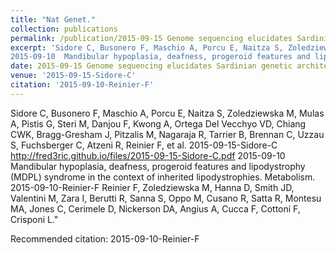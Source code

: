 ```yaml
---
title: "Nat Genet."
collection: publications
permalink: /publication/2015-09-15 Genome sequencing elucidates Sardinian genetic architecture and augments association analyses for lipid and blood inflammatory markers.-http://fred3ric.github.io/files/2015-09-10-Reinier-F.pdf
excerpt: 'Sidore C, Busonero F, Maschio A, Porcu E, Naitza S, Zoledziewska M, Mulas A, Pistis G, Steri M, Danjou F, Kwong A, Ortega Del Vecchyo VD, Chiang CWK, Bragg-Gresham J, Pitzalis M, Nagaraja R, Tarrier B, Brennan C, Uzzau S, Fuchsberger C, Atzeni R, Reinier F, et al.	2015-09-15-Sidore-C http://fred3ric.github.io/files/2015-09-15-Sidore-C.pdf
2015-09-10	Mandibular hypoplasia, deafness, progeroid features and lipodystrophy (MDPL) syndrome in the context of inherited lipodystrophies.	Metabolism.	2015-09-10-Reinier-F	Reinier F, Zoledziewska M, Hanna D, Smith JD, Valentini M, Zara I, Berutti R, Sanna S, Oppo M, Cusano R, Satta R, Montesu MA, Jones C, Cerimele D, Nickerson DA, Angius A, Cucca F, Cottoni F, Crisponi L.&quot;'
date: 2015-09-15 Genome sequencing elucidates Sardinian genetic architecture and augments association analyses for lipid and blood inflammatory markers.
venue: '2015-09-15-Sidore-C'
citation: '2015-09-10-Reinier-F'
---
```

Sidore C, Busonero F, Maschio A, Porcu E, Naitza S, Zoledziewska M, Mulas A, Pistis G, Steri M, Danjou F, Kwong A, Ortega Del Vecchyo VD, Chiang CWK, Bragg-Gresham J, Pitzalis M, Nagaraja R, Tarrier B, Brennan C, Uzzau S, Fuchsberger C, Atzeni R, Reinier F, et al.	2015-09-15-Sidore-C http://fred3ric.github.io/files/2015-09-15-Sidore-C.pdf
2015-09-10	Mandibular hypoplasia, deafness, progeroid features and lipodystrophy (MDPL) syndrome in the context of inherited lipodystrophies.	Metabolism.	2015-09-10-Reinier-F	Reinier F, Zoledziewska M, Hanna D, Smith JD, Valentini M, Zara I, Berutti R, Sanna S, Oppo M, Cusano R, Satta R, Montesu MA, Jones C, Cerimele D, Nickerson DA, Angius A, Cucca F, Cottoni F, Crisponi L.&quot;

Recommended citation: 2015-09-10-Reinier-F